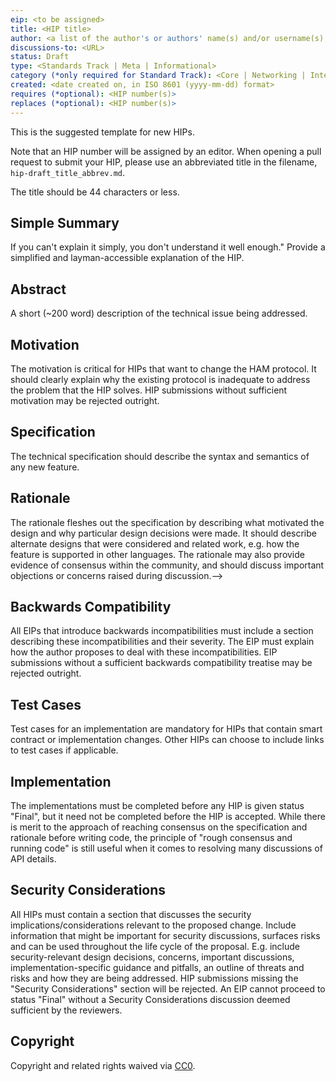 ```yaml
---
eip: <to be assigned>
title: <HIP title>
author: <a list of the author's or authors' name(s) and/or username(s), or name(s) and email(s), e.g. (use with the parentheses or triangular brackets): FirstName LastName (@GitHubUsername), FirstName LastName <foo@bar.com>, FirstName (@GitHubUsername) and GitHubUsername (@GitHubUsername)>
discussions-to: <URL>
status: Draft
type: <Standards Track | Meta | Informational>
category (*only required for Standard Track): <Core | Networking | Interface | ERC>
created: <date created on, in ISO 8601 (yyyy-mm-dd) format>
requires (*optional): <HIP number(s)>
replaces (*optional): <HIP number(s)>
---
```


<!--You can leave these HTML comments in your merged HIP and delete the visible duplicate text guides, they will not appear and may be helpful to refer to if you edit it again. This is the suggested template for new EIPs. Note that an HIP number will be assigned by an editor. When opening a pull request to submit your HIP, please use an abbreviated title in the filename, `eip-draft_title_abbrev.md`. The title should be 44 characters or less.-->
This is the suggested template for new HIPs.

Note that an HIP number will be assigned by an editor. When opening a pull request to submit your HIP, please use an abbreviated title in the filename, `hip-draft_title_abbrev.md`.

The title should be 44 characters or less.

## Simple Summary
<!--"If you can't explain it simply, you don't understand it well enough." Provide a simplified and layman-accessible explanation of the HIP.-->
If you can't explain it simply, you don't understand it well enough." Provide a simplified and layman-accessible explanation of the HIP.

## Abstract
<!--A short (~200 word) description of the technical issue being addressed.-->
A short (~200 word) description of the technical issue being addressed.

## Motivation
<!--The motivation is critical for HIPs that want to change the HAM protocol. It should clearly explain why the existing protocol is inadequate to address the problem that the HIP solves. HIP submissions without sufficient motivation may be rejected outright.-->
The motivation is critical for HIPs that want to change the HAM protocol. It should clearly explain why the existing protocol is inadequate to address the problem that the HIP solves. HIP submissions without sufficient motivation may be rejected outright.

## Specification
<!--The technical specification should describe the syntax and semantics of any new feature.-->
The technical specification should describe the syntax and semantics of any new feature.

## Rationale
<!--The rationale fleshes out the specification by describing what motivated the design and why particular design decisions were made. It should describe alternate designs that were considered and related work, e.g. how the feature is supported in other languages. The rationale may also provide evidence of consensus within the community, and should discuss important objections or concerns raised during discussion.-->
The rationale fleshes out the specification by describing what motivated the design and why particular design decisions were made. It should describe alternate designs that were considered and related work, e.g. how the feature is supported in other languages. The rationale may also provide evidence of consensus within the community, and should discuss important objections or concerns raised during discussion.-->

## Backwards Compatibility
<!--All EIPs that introduce backwards incompatibilities must include a section describing these incompatibilities and their severity. The EIP must explain how the author proposes to deal with these incompatibilities. EIP submissions without a sufficient backwards compatibility treatise may be rejected outright.-->
All EIPs that introduce backwards incompatibilities must include a section describing these incompatibilities and their severity. The EIP must explain how the author proposes to deal with these incompatibilities. EIP submissions without a sufficient backwards compatibility treatise may be rejected outright.

## Test Cases
<!--Test cases for an implementation are mandatory for HIPs that contain smart contract or implementation changes. Other HIPs can choose to include links to test cases if applicable.-->
Test cases for an implementation are mandatory for HIPs that contain smart contract or implementation changes. Other HIPs can choose to include links to test cases if applicable.

## Implementation
<!--The implementations must be completed before any HIP is given status "Final", but it need not be completed before the HIP is accepted. While there is merit to the approach of reaching consensus on the specification and rationale before writing code, the principle of "rough consensus and running code" is still useful when it comes to resolving many discussions of API details.-->
The implementations must be completed before any HIP is given status "Final", but it need not be completed before the HIP is accepted. While there is merit to the approach of reaching consensus on the specification and rationale before writing code, the principle of "rough consensus and running code" is still useful when it comes to resolving many discussions of API details.

## Security Considerations
<!--All HIPs must contain a section that discusses the security implications/considerations relevant to the proposed change. Include information that might be important for security discussions, surfaces risks and can be used throughout the life cycle of the proposal. E.g. include security-relevant design decisions, concerns, important discussions, implementation-specific guidance and pitfalls, an outline of threats and risks and how they are being addressed. HIP submissions missing the "Security Considerations" section will be rejected. An EIP cannot proceed to status "Final" without a Security Considerations discussion deemed sufficient by the reviewers.-->
All HIPs must contain a section that discusses the security implications/considerations relevant to the proposed change. Include information that might be important for security discussions, surfaces risks and can be used throughout the life cycle of the proposal. E.g. include security-relevant design decisions, concerns, important discussions, implementation-specific guidance and pitfalls, an outline of threats and risks and how they are being addressed. HIP submissions missing the "Security Considerations" section will be rejected. An EIP cannot proceed to status "Final" without a Security Considerations discussion deemed sufficient by the reviewers.

## Copyright
Copyright and related rights waived via [CC0](https://creativecommons.org/publicdomain/zero/1.0/).
